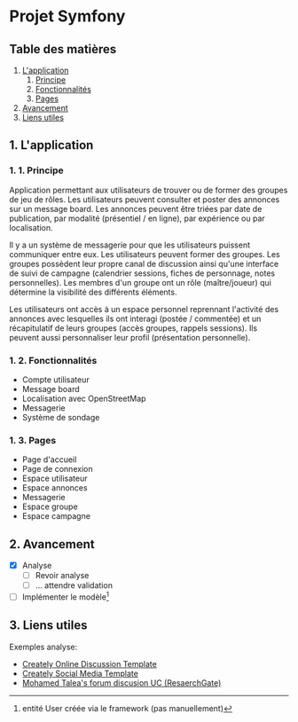 # Projet Symfony

## Table des matières

1. [L'application](#l'application)
    1. [Principe](#principe)
    2. [Fonctionnalités](#fonctionnalités)
    2. [Pages](#pages)
2. [Avancement](#avancement)
2. [Liens utiles](#liens-utiles)

## 1. L'application

### 1. 1. Principe

Application permettant aux utilisateurs de trouver ou de former des groupes de jeu de rôles. Les utilisateurs peuvent consulter et poster des annonces sur un message board. Les annonces peuvent être triées par date de publication, par modalité (présentiel / en ligne), par expérience ou par localisation.

Il y a un système de messagerie pour que les utilisateurs puissent communiquer entre eux. Les utilisateurs peuvent former des groupes. Les groupes possèdent leur propre canal de discussion ainsi qu'une interface de suivi de campagne (calendrier sessions, fiches de personnage, notes personnelles). Les membres d'un groupe ont un rôle (maître/joueur) qui détermine la visibilité des différents éléments.

Les utilisateurs ont accès à un espace personnel reprennant l'activité des annonces avec lesquelles ils ont interagi (postée / commentée) et un récapitulatif de leurs groupes (accès groupes, rappels sessions). Ils peuvent aussi personnaliser leur profil (présentation personnelle).

### 1. 2. Fonctionnalités

- Compte utilisateur
- Message board
- Localisation avec OpenStreetMap
- Messagerie
- Système de sondage

### 1. 3. Pages

- Page d'accueil
- Page de connexion
- Espace utilisateur
- Espace annonces
- Messagerie
- Espace groupe
- Espace campagne

## 2. Avancement

- [X] Analyse
    - [ ] Revoir analyse
    - [ ] ... attendre validation
- [ ] Implémenter le modèle[^1]

[^1]: entité User créée via le framework (pas manuellement)

## 3. Liens utiles

Exemples analyse:
- [Creately Online Discussion Template](https://creately.com/diagram/example/ikqawlun/online-discussion-form-uml-diagram)
- [Creately Social Media Template](https://creately.com/diagram/example/i3dg9go71/social-media-class-diagram)
- [Mohamed Talea's forum discusion UC (ResaerchGate)](https://www.researchgate.net/figure/Use-case-diagram-of-forum-discusion-model_fig2_271298323)